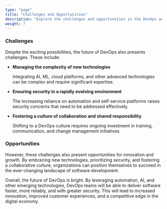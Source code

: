 ```yaml
---
type: "page"
title: "Challenges and Opportunities"
description: "Explore the challenges and opportunities in the DevOps and SRE landscape."
weight: 7
---
```


### Challenges

Despite the exciting possibilities, the future of DevOps also presents challenges. These include:

- **Managing the complexity of new technologies**

    Integrating AI, ML, cloud platforms, and other advanced technologies can be complex and require significant expertise.

- **Ensuring security in a rapidly evolving environment**

    The increasing reliance on automation and self-service platforms raises security concerns that need to be addressed effectively.

- **Fostering a culture of collaboration and shared responsibility**

    Shifting to a DevOps culture requires ongoing investment in training, communication, and change management initiatives.

### Opportunities

However, these challenges also present opportunities for innovation and growth. By embracing new technologies, prioritizing security, and fostering a collaborative culture, organizations can position themselves to succeed in the ever-changing landscape of software development.

Overall, the future of DevOps is bright. By leveraging automation, AI, and other emerging technologies, DevOps teams will be able to deliver software faster, more reliably, and with greater security. This will lead to increased innovation, improved customer experiences, and a competitive edge in the digital economy.